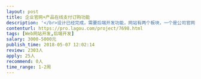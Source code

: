 ```yaml
---                
layout: post       
title: 企业官网+产品在线支付订购功能           
description: '</br>设计已经完成，需要后端开发功能，网站有两个板块，一个是公司官网，就是信息展示，新闻发布，产品发布等。另一块就是用户可以注册登陆，并在线订购支付产品，我们的产品没有分类，一共只有6款产品。当用户购买达到一定的级别可以自动升级高级会员，成为高级会员购买的价格会更低一些。</br>想找个人开发，有良好的契约精神。</br>开发时间充裕。</br>'     
contenturl: https://pro.lagou.com/project/7698.html      
tags: [Web网站开发,后端开发]            
salary: 3000-5000元          
publish_time: 2018-05-07 12:02:14         
review: 2303人                   
apply: 25人                   
recommend: 0人                   
time_range: 1-2周              
---                 
```

